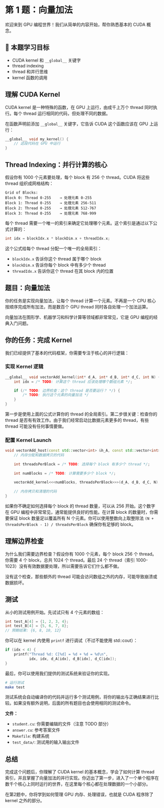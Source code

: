 # 第 1 题：向量加法

欢迎来到 GPU 编程世界！我们从简单的内容开始，帮你熟悉基本的 CUDA 概念。

## 🎯 本题学习目标

- CUDA kernel 和 `__global__` 关键字
- thread indexing
- thread 和并行思维
- kernel 函数的调用

## 理解 CUDA Kernel

CUDA kernel 是一种特殊的函数，在 GPU 上运行，由成千上万个 thread 同时执行。每个 thread 运行相同的代码，但处理不同的数据。

在函数声明前添加 `__global__` 关键字，它告诉 CUDA 这个函数应该在 GPU 上运行：

```cpp
__global__ void my_kernel() {
    // 这段代码在 GPU 中运行
}
```

## Thread Indexing：并行计算的核心

假设你有 1000 个元素要处理，每个 block 有 256 个 thread。CUDA 将这些 thread 组织成网格结构：

```
Grid of Blocks:
Block 0: Thread 0-255    → 处理元素 0-255
Block 1: Thread 0-255    → 处理元素 256-511  
Block 2: Thread 0-255    → 处理元素 512-767
Block 3: Thread 0-255    → 处理元素 768-999
```

每个 thread 需要一个唯一的索引来确定它处理哪个元素。这个索引是通过以下公式计算的：

```cpp
int idx = blockIdx.x * blockDim.x + threadIdx.x;
```

这个公式给每个 thread 分配一个唯一的全局索引：
- `blockIdx.x` 告诉你这个 thread 属于哪个 block
- `blockDim.x` 告诉你每个 block 中有多少个 thread  
- `threadIdx.x` 告诉你这个 thread 在其 block 内的位置

## 题目：向量加法

你的任务是实现向量加法，让每个 thread 计算一个元素。不再是一个 CPU 核心按顺序完成所有加法，而是数百个 GPU thread 同时各自处理一个加法运算。

向量加法在图形学、机器学习和科学计算等领域都非常常见，它是 GPU 编程的经典入门问题。

## 你的任务：完成 Kernel

我们已经提供了基本的代码框架，你需要专注于核心的并行逻辑：

### 实现 Kernel 逻辑

```cpp
__global__ void vectorAdd_kernel(int* d_A, int* d_B, int* d_C, int N) {
    int idx = /* TODO: 计算这个 thread 应该处理哪个数组元素 */;

    if (/* TODO: 边界检查：这个 thread 是否要运行？ */) {
        /* TODO: 执行这个元素的向量加法 */
    }
}
```

第一步是使用上面的公式计算你的 thread 的全局索引。第二步很关键：检查你的 thread 是否有有效工作。由于我们经常启动比数据元素更多的 thread，有些 thread 可能没有任何事情要做。

### 配置 Kernel Launch

```cpp
void vectorAdd_host(const std::vector<int> &h_A, const std::vector<int> &h_B, std::vector<int> &h_C) {
    // 内存分配和数据拷贝的代码
    
    int threadsPerBlock = /* TODO: 选择每个 block 有多少个 thread */;
    
    int numBlocks = /* TODO: 计算需要多少个 block */;
    
    vectorAdd_kernel<<<numBlocks, threadsPerBlock>>>(d_A, d_B, d_C, N);
    
    // 内存拷贝和清理的代码
}
```

如果你不确定如何选择每个 block 的 thread 数量，可以从 256 开始。这个数字在 GPU 编程中非常常见，通常能提供良好的性能。在计算 block 的数量时，你需要保证 block 数量足以覆盖所有 N 个元素。你可以使用整数向上取整除法 `(N + threadsPerBlock - 1) / threadsPerBlock` 确保你有足够的 block。

## 理解边界检查

为什么我们需要边界检查？假设你有 1000 个元素，每个 block 256 个 thread。你需要 4 个 block，总共 1024 个 thread。最后 24 个 thread（索引 1000-1023）没有有效数据要处理，所以需要告诉它们什么都不做。

没有这个检查，那些额外的 thread 可能会访问数组之外的内存，可能导致崩溃或数据损坏。

## 测试

从小的测试用例开始。先试试只有 4 个元素的数组：

```cpp
int test_A[4] = {1, 2, 3, 4};
int test_B[4] = {5, 6, 7, 8};
// 预期结果: {6, 8, 10, 12}
```

你可以在 kernel 内使用 `printf` 进行调试（不过不能使用 std::cout）：

```cpp
if (idx < 4) {
    printf("Thread %d: C[%d] = %d + %d = %d\n", 
           idx, idx, d_A[idx], d_B[idx], d_C[idx]);
}
```

最后，你可以使用我们提供的测试系统来验证你的实现。

```bash
# 运行测试
make test
```

测试系统会自动编译你的代码并运行多个测试用例，将你的输出与正确结果进行比较。如果没有额外说明，后面的所有题目也会使用相同的测试命令。

**文件：**
- `student.cu`: 你需要编辑的文件（注意 TODO 部分）
- `answer.cu`: 参考答案文件
- `Makefile`: 构建系统
- `test_data/`: 测试用的输入输出文件

## 总结

完成这个问题后，你理解了 CUDA kernel 的基本概念，学会了如何计算 thread 索引，并且掌握了向量加法的并行实现。你迈出了第一步，进入了一个单个程序在数千个核心上同时运行的世界，在这里每个核心都在处理数据的一个小部分。

在第2题中，你将学到如何管理 GPU 内存、处理错误，也就是 CUDA 程序除了 kernel 之外的部分。